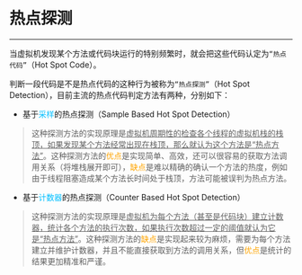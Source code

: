# 热点探测

---

当虚拟机发现某个方法或代码块运行的特别频繁时，就会把这些代码认定为`“热点代码”`（Hot Spot Code）。

判断一段代码是不是热点代码的这种行为被称为`“热点探测”`（Hot Spot Detection），目前主流的热点代码判定方法有两种，分别如下：

- 基于<font color = #00BFFF>采样</font>的热点探测（Sample Based Hot Spot Detection）

> 这种探测方法的实现原理是<u>虚拟机周期性的检查各个线程的虚拟机栈的栈顶，如果发现某个方法经常出现在栈顶，那么就认为这个方法是“热点方法”</u>。这种探测方法的<font color = orange>优点</font>是实现简单、高效，还可以很容易的获取方法调用关系（将堆栈展开即可），<font color = orange>缺点</font>是难以精确的确认一个方法的热度，例如由于线程阻塞造成某个方法长时间处于栈顶，方法可能被误判为热点方法。

- 基于<font color = #00BFFF>计数器</font>的热点探测（Counter Based Hot Spot Detection）

> 这种探测方法的实现原理是<u>虚拟机为每个方法（甚至是代码块）建立计数器，统计各个方法的执行次数，如果执行次数超过一定的阈值就认为它是“热点方法”</u>。这种探测方法的<font color = orange>缺点</font>是实现起来较为麻烦，需要为每个方法建立并维护计数器，并且不能直接获取到方法的调用关系，但<font color = orange>优点</font>是统计的结果更加精准和严谨。
